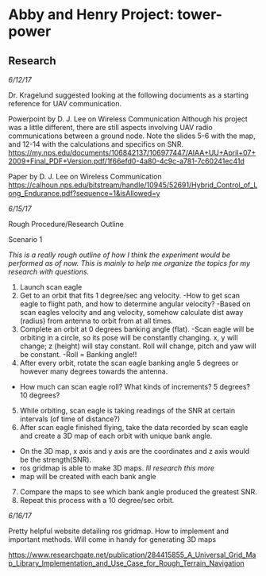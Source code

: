 Abby and Henry  Project: tower-power
====================================

Research
--------

*6/12/17*

Dr. Kragelund suggested looking at the following documents as a starting reference for UAV communication.

Powerpoint by D. J. Lee on Wireless Communication
Although his project was a little different, there are still aspects involving UAV radio communications between a ground node.
Note the slides 5-6 with the map, and 12-14 with the calculations and specifics on SNR.
<https://my.nps.edu/documents/106842137/106977447/AIAA+UU+April+07+2009+Final_PDF+Version.pdf/1f66efd0-4a80-4c9c-a781-7c60241ec41d>

Paper by D. J. Lee on Wireless Communication
<https://calhoun.nps.edu/bitstream/handle/10945/52691/Hybrid_Control_of_Long_Endurance.pdf?sequence=1&isAllowed=y>

*6/15/17*

Rough Procedure/Research Outline

Scenario 1

*This is a really rough outline of how I think the experiment would be performed as of now. This is mainly to help me organize the topics for my research with questions.*
1. Launch scan eagle
2. Get to an orbit that fits 1 degree/sec ang velocity.
  -How to get scan eagle to flight path, and how to determine angular velocity?
  -Based on scan eagles velocity and ang velocity, somehow calculate dist away (radius) from antenna to orbit from at all times.
3. Complete an orbit at 0 degrees banking angle (flat).
  -Scan eagle will be orbiting in a circle, so its pose will be constantly changing. x, y will change; z (height) will stay constant. Roll will change, pitch and yaw will be constant.
  -Roll = Banking angle!!
4. After every orbit, rotate the scan eagle banking angle 5 degrees or however many degrees towards the antenna.
  - How much can scan eagle roll? What kinds of increments? 5 degrees? 10 degrees?
5. While orbiting, scan eagle is taking readings of the SNR at certain intervals (of time of distance?)
6. After scan eagle finished flying, take the data recorded by scan eagle and create a 3D map of each orbit with unique bank angle.
  - On the 3D map, x axis and y axis are the coordinates and z axis would be the strength(SNR).
  - ros gridmap is able to make 3D maps. *Ill research this more*
  - map will be created with each bank angle
7. Compare the maps to see which bank angle produced the greatest SNR.
8. Repeat this process with a 10 degree/sec orbit.

*6/16/17*

Pretty helpful website detailing ros gridmap. How to implement and important methods.
Will come in handy for generating 3D maps

<https://www.researchgate.net/publication/284415855_A_Universal_Grid_Map_Library_Implementation_and_Use_Case_for_Rough_Terrain_Navigation>

